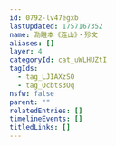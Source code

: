 ```yaml
---
id: 0792-lv47egxb
lastUpdated: 1757167352
name: 泐睢本《连山》・殄文
aliases: []
layer: 4
categoryId: cat_uWLHUZtI
tagIds:
  - tag_LJIAXzSO
  - tag_Ocbts3Oq
nsfw: false
parent: ""
relatedEntries: []
timelineEvents: []
titledLinks: []
---
```


